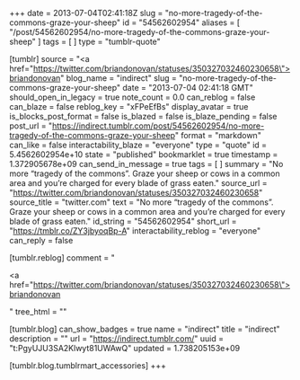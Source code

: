 +++
date = 2013-07-04T02:41:18Z
slug = "no-more-tragedy-of-the-commons-graze-your-sheep"
id = "54562602954"
aliases = [ "/post/54562602954/no-more-tragedy-of-the-commons-graze-your-sheep" ]
tags = [ ]
type = "tumblr-quote"

[tumblr]
source = "<a href=\"https://twitter.com/briandonovan/statuses/350327032460230658\">briandonovan</a>"
blog_name = "indirect"
slug = "no-more-tragedy-of-the-commons-graze-your-sheep"
date = "2013-07-04 02:41:18 GMT"
should_open_in_legacy = true
note_count = 0.0
can_reblog = false
can_blaze = false
reblog_key = "xFPeEfBs"
display_avatar = true
is_blocks_post_format = false
is_blazed = false
is_blaze_pending = false
post_url = "https://indirect.tumblr.com/post/54562602954/no-more-tragedy-of-the-commons-graze-your-sheep"
format = "markdown"
can_like = false
interactability_blaze = "everyone"
type = "quote"
id = 5.4562602954e+10
state = "published"
bookmarklet = true
timestamp = 1.372905678e+09
can_send_in_message = true
tags = [ ]
summary = "No more “tragedy of the commons”. Graze your sheep or cows in a common area and you’re charged for every blade of grass eaten."
source_url = "https://twitter.com/briandonovan/statuses/350327032460230658"
source_title = "twitter.com"
text = "No more &ldquo;tragedy of the commons&rdquo;. Graze your sheep or cows in a common area and you&rsquo;re charged for every blade of grass eaten."
id_string = "54562602954"
short_url = "https://tmblr.co/ZY3jbyoqBp-A"
interactability_reblog = "everyone"
can_reply = false

[tumblr.reblog]
comment = "<p><a href=\"https://twitter.com/briandonovan/statuses/350327032460230658\">briandonovan</a></p>"
tree_html = ""

[tumblr.blog]
can_show_badges = true
name = "indirect"
title = "indirect"
description = ""
url = "https://indirect.tumblr.com/"
uuid = "t:PgyUJU3SA2Klwyt81UWAwQ"
updated = 1.738205153e+09

[tumblr.blog.tumblrmart_accessories]
+++
